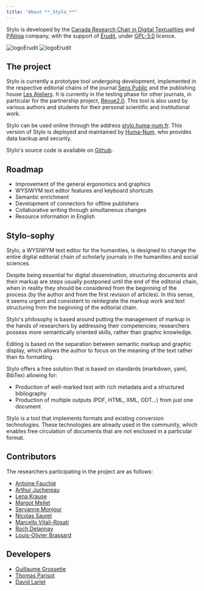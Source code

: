 ```yaml
---
title: "About **_Stylo_**"
---
```



Stylo is developed by the [Canada Research Chair in Digital Textualities](https://ecrituresnumeriques.ca/en/) and [PiNinja](https://3.14159.ninja/) company, with the support of [Érudit](https://www.erudit.org/en/), under [GPL-3.0](https://github.com/EcrituresNumeriques/stylo/blob/master/LICENSE) licence.

<img src="/uploads/images/logo-crc-ecrinum.png" alt="logoErudit" class="img-responsive img-thumbnail" style="max-width:250px">

<img src="/uploads/images/erudit-logotype-rouge.png" alt="logoErudit" class="img-responsive img-thumbnail" style="max-width:150px">

## The project

Stylo is currently a prototype tool undergoing development, implemented in the respective editorial chains of the journal [Sens Public](http://sens-public.org) and the publishing house [Les Ateliers](https://ateliers.sens-public.org). It is currently in the testing phase for other journals, in particular for the partnership project, [Revue2.0](http://revue20.org/). This tool is also used by various authors and students for their personal scientific and institutional work.

Stylo can be used online through the address [stylo.huma-num.fr](https://stylo.huma-num.fr/). This version of Stylo is deployed and maintained by [Huma-Num](https://www.huma-num.fr/), who provides data backup and security.

Stylo\'s source code is available on [Github](https://github.com/EcrituresNumeriques/stylo/).

## Roadmap

- Improvement of the general ergonomics and graphics
- WYSIWYM text editor features and keyboard shortcuts
- Semantic enrichment
- Development of connectors for offline publishers
- Collaborative writing through simultaneous changes
- Resource information in English

## Stylo-sophy

Stylo, a WYSIWYM text editor for the humanities, is designed to change the entire digital editorial chain of scholarly journals in the humanities and social sciences.

Despite being essential for digital dissemination, structuring documents and their markup are steps usually postponed until the end of the editorial chain, when in reality they should be considered from the beginning of the process (by the author and from the first revision of articles). In this sense, it seems urgent and consistent to reintegrate the markup work and text structuring from the beginning of the editorial chain.

Stylo's philosophy is based around putting the management of markup in the hands of researchers by addressing their competencies; researchers possess more semantically oriented skills, rather than graphic knowledge.

Editing is based on the separation between semantic markup and graphic display, which allows the author to focus on the meaning of the text rather than its formatting.

Stylo offers a free solution that is based on standards (markdown, yaml, BibTex) allowing for:

- Production of well-marked text with rich metadata and a structured bibliography
- Production of multiple outputs (PDF, HTML, XML, ODT...) from just one document

Stylo is a tool that implements formats and existing conversion technologies. These technologies are already used in the community, which enables free circulation of documents that are not enclosed in a particular format.

## Contributors

The researchers participating in the project are as follows:

- [Antoine Fauchié](https://ecrituresnumeriques.ca/fr/Equipe/Antoine-Fauchie/)
- [Arthur Juchereau](https://ecrituresnumeriques.ca/fr/Equipe/Arthur-Juchereau)
- [Lena Krause](https://ecrituresnumeriques.ca/fr/Equipe/Lena-Krause)
- [Margot Mellet](https://ecrituresnumeriques.ca/fr/Equipe/Margot-Mellet)
- [Servanne Monjour](https://ecrituresnumeriques.ca/fr/Equipe/Servanne-Monjour-)
- [Nicolas Sauret](https://ecrituresnumeriques.ca/fr/Equipe/Nicolas-Sauret)
- [Marcello Vitali-Rosati](https://ecrituresnumeriques.ca/fr/Equipe/Marcello-Vitali-Rosati-)
- [Roch Delannay](https://ecrituresnumeriques.ca/en/Equipe/Roch-Delannay)
- [Louis-Olivier Brassard]()

## Developers

- [Guillaume Grossetie](https://github.com/ggrossetie)
- [Thomas Parisot](https://détour.studio)
- [David Larlet](http://larlet.com/)
